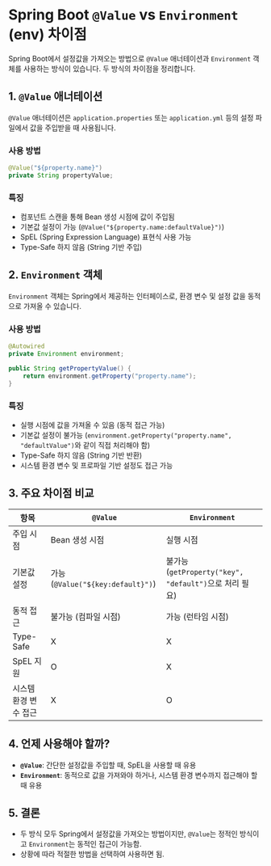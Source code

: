 # Spring Boot `@Value` vs `Environment` (env) 차이점

Spring Boot에서 설정값을 가져오는 방법으로 `@Value` 애너테이션과 `Environment` 객체를 사용하는 방식이 있습니다. 두 방식의 차이점을 정리합니다.

## 1. `@Value` 애너테이션

`@Value` 애너테이션은 `application.properties` 또는 `application.yml` 등의 설정 파일에서 값을 주입받을 때 사용됩니다.

### 사용 방법
```java
@Value("${property.name}")
private String propertyValue;
```

### 특징
- 컴포넌트 스캔을 통해 Bean 생성 시점에 값이 주입됨
- 기본값 설정이 가능 (`@Value("${property.name:defaultValue}")`)
- SpEL (Spring Expression Language) 표현식 사용 가능
- Type-Safe 하지 않음 (String 기반 주입)

## 2. `Environment` 객체

`Environment` 객체는 Spring에서 제공하는 인터페이스로, 환경 변수 및 설정 값을 동적으로 가져올 수 있습니다.

### 사용 방법
```java
@Autowired
private Environment environment;

public String getPropertyValue() {
    return environment.getProperty("property.name");
}
```

### 특징
- 실행 시점에 값을 가져올 수 있음 (동적 접근 가능)
- 기본값 설정이 불가능 (`environment.getProperty("property.name", "defaultValue")`와 같이 직접 처리해야 함)
- Type-Safe 하지 않음 (String 기반 반환)
- 시스템 환경 변수 및 프로파일 기반 설정도 접근 가능

## 3. 주요 차이점 비교

| 항목 | `@Value` | `Environment` |
|------|---------|-------------|
| 주입 시점 | Bean 생성 시점 | 실행 시점 |
| 기본값 설정 | 가능 (`@Value("${key:default}")`) | 불가능 (`getProperty("key", "default")`으로 처리 필요) |
| 동적 접근 | 불가능 (컴파일 시점) | 가능 (런타임 시점) |
| Type-Safe | X | X |
| SpEL 지원 | O | X |
| 시스템 환경 변수 접근 | X | O |

## 4. 언제 사용해야 할까?
- **`@Value`**: 간단한 설정값을 주입할 때, SpEL을 사용할 때 유용
- **`Environment`**: 동적으로 값을 가져와야 하거나, 시스템 환경 변수까지 접근해야 할 때 유용

## 5. 결론
- 두 방식 모두 Spring에서 설정값을 가져오는 방법이지만, `@Value`는 정적인 방식이고 `Environment`는 동적인 접근이 가능함.
- 상황에 따라 적절한 방법을 선택하여 사용하면 됨.

